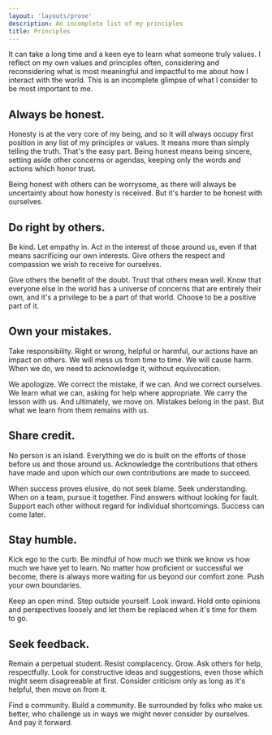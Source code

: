 ```yaml
---
layout: 'layouts/prose'
description: An incomplete list of my principles
title: Principles
---
```


It can take a long time and a keen eye to learn what someone truly values. I reflect on my own
values and principles often, considering and reconsidering what is most meaningful and impactful to
me about how I interact with the world. This is an incomplete glimpse of what I consider to be most
important to me.

## Always be honest.

Honesty is at the very core of my being, and so it will always occupy first position in any list of
my principles or values. It means more than simply telling the truth. That's the easy part. Being
honest means being sincere, setting aside other concerns or agendas, keeping only the words and
actions which honor trust.

Being honest with others can be worrysome, as there will always be uncertainty about how honesty is
received. But it's harder to be honest with ourselves.

## Do right by others.

Be kind. Let empathy in. Act in the interest of those around us, even if that means sacrificing our
own interests. Give others the respect and compassion we wish to receive for ourselves.

Give others the benefit of the doubt. Trust that others mean well. Know that everyone else in the
world has a universe of concerns that are entirely their own, and it's a privilege to be a part of
that world. Choose to be a positive part of it.

## Own your mistakes.

Take responsibility. Right or wrong, helpful or harmful, our actions have an impact on others. We
will mess us from time to time. We will cause harm. When we do, we need to acknowledge it, without
equivocation.

We apologize. We correct the mistake, if we can. And we correct ourselves. We learn what we can,
asking for help where appropriate. We carry the lesson with us. And ultimately, we move on. Mistakes
belong in the past. But what we learn from them remains with us.

## Share credit.

No person is an island. Everything we do is built on the efforts of those before us and those around
us. Acknowledge the contributions that others have made and upon which our own contributions are
made to succeed.

When success proves elusive, do not seek blame. Seek understanding. When on a team, pursue it
together. Find answers without looking for fault. Support each other without regard for individual
shortcomings. Success can come later.

## Stay humble.

Kick ego to the curb. Be mindful of how much we think we know vs how much we have yet to learn. No
matter how proficient or successful we become, there is always more waiting for us beyond our
comfort zone. Push your own boundaries.

Keep an open mind. Step outside yourself. Look inward. Hold onto opinions and perspectives loosely
and let them be replaced when it's time for them to go.

## Seek feedback.

Remain a perpetual student. Resist complacency. Grow. Ask others for help, respectfully. Look for
constructive ideas and suggestions, even those which might seem disagreeable at first. Consider
criticism only as long as it's helpful, then move on from it.

Find a community. Build a community. Be surrounded by folks who make us better, who challenge us in
ways we might never consider by ourselves. And pay it forward.
